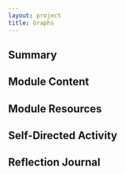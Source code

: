 ```yaml
---
layout: project
title: Graphs
---
```


## Summary

## Module Content

## Module Resources

## Self-Directed Activity

## Reflection Journal


